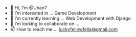 - 👋 Hi, I’m @Uhan7
- 👀 I’m interested in ... Game Development
- 🌱 I’m currently learning ... Web Development with Django
- 💞️ I’m looking to collaborate on ... 
- 📫 How to reach me ... luckyfellowfella@gmail.com

<!---
Uhan7/Uhan7 is a ✨ special ✨ repository because its `README.md` (this file) appears on your GitHub profile.
You can click the Preview link to take a look at your changes.
--->
